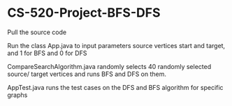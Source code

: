 # CS-520-Project-BFS-DFS


Pull the source code

Run the class App.java to input parameters source vertices start and target, and 1 for BFS and 0 for DFS

CompareSearchAlgorithm.java randomly selects 40 randomly selected source/ target vertices and runs BFS and DFS on them.

AppTest.java runs the test cases on the DFS and BFS algorithm for specific graphs
